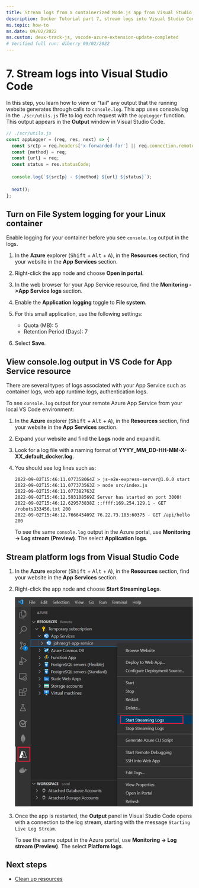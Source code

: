 ```yaml
---
title: Stream logs from a containerized Node.js app from Visual Studio Code
description: Docker Tutorial part 7, stream logs into Visual Studio Code
ms.topic: how-to
ms.date: 09/02/2022
ms.custom: devx-track-js, vscode-azure-extension-update-completed 
# Verified full run: diberry 09/02/2022
---
```


# 7. Stream logs into Visual Studio Code

In this step, you learn how to view or "tail" any output that the running website generates through calls to `console.log`. This app uses console.log in the `./scr/utils.js` file to log each request with the `appLogger` function. This output appears in the **Output** window in Visual Studio Code.

```javascript
// ./scr/utils.js
const appLogger = (req, res, next) => {
  const srcIp = req.headers['x-forwarded-for'] || req.connection.remoteAddress;
  const {method} = req;
  const {url} = req;
  const status = res.statusCode;

  console.log(`${srcIp} - ${method} ${url} ${status}`);

  next();
};
```

## Turn on File System logging for your Linux container

Enable logging for your container before you see `console.log` output in the logs.

1. In the **Azure** explorer  (<kbd>Shift</kbd> + <kbd>Alt</kbd> + <kbd>A</kbd>), in the **Resources** section, find your website in the **App Services** section.
1. Right-click the app node and choose **Open in portal**. 
1. In the web browser for your App Service resource, find the **Monitoring ->App Service logs** section. 
1. Enable the **Application logging** toggle to **File system**. 
1. For this small application, use the following settings:

    * Quota (MB): 5
    * Retention Period (Days): 7
1. Select **Save**. 

## View console.log output in VS Code for App Service resource

There are several types of logs associated with your App Service such as container logs, web app runtime logs, authentication logs.

To see `console.log` output for your remote Azure App Service from your local VS Code environment:

1. In the **Azure** explorer  (<kbd>Shift</kbd> + <kbd>Alt</kbd> + <kbd>A</kbd>), in the **Resources** section, find your website in the **App Services** section.
1. Expand your website and find the **Logs** node and expand it. 
1. Look for a log file with a naming format of **YYYY_MM_DD-HH-MM-X-XX_default_docker.log**.
1. You should see log lines such as:

    ```console
    2022-09-02T15:46:11.077358064Z > js-e2e-express-server@1.0.0 start
    2022-09-02T15:46:11.077373563Z > node src/index.js
    2022-09-02T15:46:11.077382763Z 
    2022-09-02T15:46:12.593108569Z Server has started on port 3000!
    2022-09-02T15:46:12.629573838Z ::ffff:169.254.129.1 - GET /robots933456.txt 200
    2022-09-02T15:46:12.766645409Z 76.22.73.183:60375 - GET /api/hello 200
    ```

    To see the same `console.log` output in the Azure portal, use **Monitoring -> Log stream (Preview)**. The select **Application logs**. 

## Stream platform logs from Visual Studio Code

1. In the **Azure** explorer  (<kbd>Shift</kbd> + <kbd>Alt</kbd> + <kbd>A</kbd>), in the **Resources** section, find your website in the **App Services** section.
1. Right-click the app node and choose **Start Streaming Logs**.

    ![View Streaming Logs](../../media/deploy-containers/stream-logs-command.png)

1. Once the app is restarted, the **Output** panel in Visual Studio Code opens with a connection to the log stream, starting with the message `Starting Live Log Stream`.

    To see the same output in the Azure portal, use **Monitoring -> Log stream (Preview)**. The select **Platform logs**. 

## Next steps

* [Clean up resources](tutorial-vscode-docker-node-08.md)